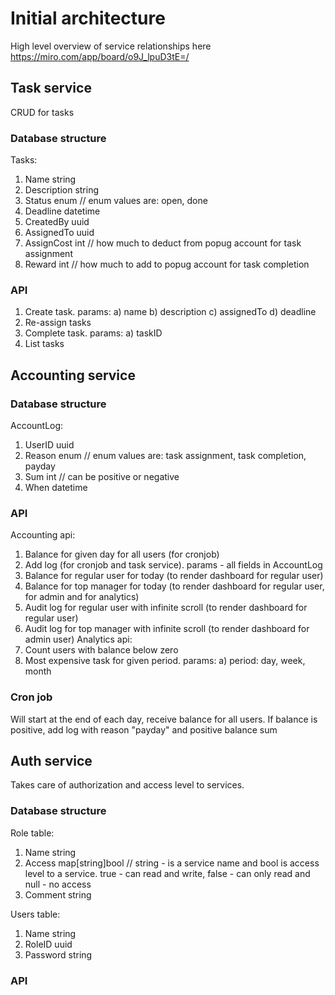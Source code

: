 # Initial architecture

High level overview of service relationships here https://miro.com/app/board/o9J_lpuD3tE=/

## Task service

CRUD for tasks

### Database structure

Tasks:
1) Name string
2) Description string
3) Status enum // enum values are: open, done
4) Deadline datetime
5) CreatedBy uuid
6) AssignedTo uuid
7) AssignCost int // how much to deduct from popug account for task assignment
8) Reward int // how much to add to popug account for task completion

### API

1) Create task. params:
    a) name
    b) description
    c) assignedTo
    d) deadline
2) Re-assign tasks
3) Complete task. params:
    a) taskID
4) List tasks

## Accounting service

### Database structure

AccountLog:
1) UserID uuid
2) Reason enum // enum values are: task assignment, task completion, payday
3) Sum int // can be positive or negative
3) When datetime

### API

Accounting api:
1) Balance for given day for all users (for cronjob)
2) Add log (for cronjob and task service). params - all fields in AccountLog
3) Balance for regular user for today (to render dashboard for regular user)
4) Balance for top manager for today (to render dashboard for regular user, for admin and for analytics)
5) Audit log for regular user with infinite scroll (to render dashboard for regular user)
6) Audit log for top manager with infinite scroll (to render dashboard for admin user)
Analytics api:
1) Count users with balance below zero
2) Most expensive task for given period. params:
    a) period: day, week, month

### Cron job

Will start at the end of each day, receive balance for all users.
If balance is positive, add log with reason "payday" and positive balance sum

## Auth service

Takes care of authorization and access level to services.

### Database structure

Role table:
1) Name string
2) Access map[string]bool // string - is a service name and bool is access level to a service. true - can read and write, false - can only read and null - no access
3) Comment string

Users table:
1) Name string
2) RoleID uuid
3) Password string

### API
